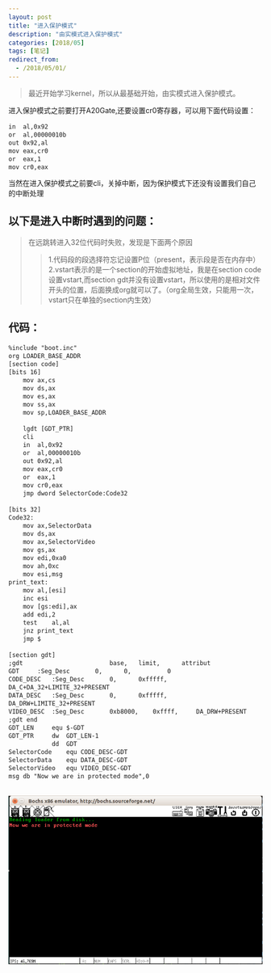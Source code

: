 ```yaml
---
layout: post
title: "进入保护模式"
description: "由实模式进入保护模式"
categories: [2018/05]
tags: [笔记]
redirect_from:
  - /2018/05/01/
---
```


> 最近开始学习kernel，所以从最基础开始，由实模式进入保护模式。

进入保护模式之前要打开A20Gate,还要设置cr0寄存器，可以用下面代码设置：

~~~
in	al,0x92
or	al,00000010b
out	0x92,al
mov	eax,cr0
or	eax,1
mov	cr0,eax
~~~

当然在进入保护模式之前要cli，关掉中断，因为保护模式下还没有设置我们自己的中断处理  

## 以下是进入中断时遇到的问题：

> 在远跳转进入32位代码时失败，发现是下面两个原因
> > 1.代码段的段选择符忘记设置P位（present，表示段是否在内存中）  
> > 2.vstart表示的是一个section的开始虚拟地址，我是在section code设置vstart,而section gdt并没有设置vstart，所以使用的是相对文件开头的位置，后面换成org就可以了。（org全局生效，只能用一次，vstart只在单独的section内生效）

## 代码：

~~~
%include "boot.inc"
org	LOADER_BASE_ADDR
[section code]
[bits 16]
	mov	ax,cs
	mov	ds,ax
	mov	es,ax
	mov	ss,ax
	mov	sp,LOADER_BASE_ADDR

	lgdt [GDT_PTR]
	cli
	in	al,0x92
	or	al,00000010b
	out	0x92,al
	mov	eax,cr0
	or	eax,1
	mov	cr0,eax
	jmp dword SelectorCode:Code32

[bits 32]
Code32:
	mov	ax,SelectorData
	mov	ds,ax
	mov	ax,SelectorVideo
	mov	gs,ax
	mov	edi,0xa0
	mov	ah,0xc
	mov	esi,msg
print_text:
	mov	al,[esi]
	inc	esi
	mov	[gs:edi],ax
	add	edi,2
	test	al,al
	jnz	print_text
	jmp $

[section gdt]
;gdt						base,	limit,		attribut
GDT		:Seg_Desc		0,		0,			0
CODE_DESC	:Seg_Desc		0,		0xfffff,	DA_C+DA_32+LIMITE_32+PRESENT
DATA_DESC	:Seg_Desc		0,		0xfffff,	DA_DRW+LIMITE_32+PRESENT
VIDEO_DESC	:Seg_Desc		0xb8000,	0xffff,		DA_DRW+PRESENT
;gdt end
GDT_LEN		equ $-GDT
GDT_PTR		dw	GDT_LEN-1
			dd	GDT
SelectorCode	equ CODE_DESC-GDT
SelectorData	equ DATA_DESC-GDT
SelectorVideo	equ VIDEO_DESC-GDT
msg db "Now we are in protected mode",0
~~~

&emsp;&emsp;&emsp;![descriptor](https://raw.githubusercontent.com/lm0963/lm0963.github.io/master/assets/images/screenshots/screen_shot_protected_mode.png)

